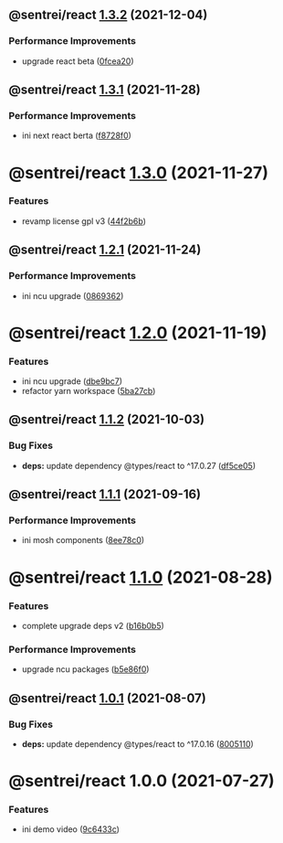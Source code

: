 ## @sentrei/react [1.3.2](https://github.com/sentrei/sentrei/compare/@sentrei/react@1.3.1...@sentrei/react@1.3.2) (2021-12-04)

### Performance Improvements

- upgrade react beta ([0fcea20](https://github.com/sentrei/sentrei/commit/0fcea20cab75d993b9d507f49a7f5d98023bec15))

## @sentrei/react [1.3.1](https://github.com/sentrei/sentrei/compare/@sentrei/react@1.3.0...@sentrei/react@1.3.1) (2021-11-28)

### Performance Improvements

- ini next react berta ([f8728f0](https://github.com/sentrei/sentrei/commit/f8728f019a31250ed868d624ddf44faa347f082d))

# @sentrei/react [1.3.0](https://github.com/sentrei/sentrei/compare/@sentrei/react@1.2.1...@sentrei/react@1.3.0) (2021-11-27)

### Features

- revamp license gpl v3 ([44f2b6b](https://github.com/sentrei/sentrei/commit/44f2b6b82a9a32a04e3ea300fed8bf1274bb5421))

## @sentrei/react [1.2.1](https://github.com/sentrei/sentrei/compare/@sentrei/react@1.2.0...@sentrei/react@1.2.1) (2021-11-24)

### Performance Improvements

- ini ncu upgrade ([0869362](https://github.com/sentrei/sentrei/commit/0869362066c5b865c91ab102178ca53f17f87d44))

# @sentrei/react [1.2.0](https://github.com/sentrei/sentrei/compare/@sentrei/react@1.1.2...@sentrei/react@1.2.0) (2021-11-19)

### Features

- ini ncu upgrade ([dbe9bc7](https://github.com/sentrei/sentrei/commit/dbe9bc7fa39b0bffd0c46d45514824bf98baaf02))
- refactor yarn workspace ([5ba27cb](https://github.com/sentrei/sentrei/commit/5ba27cb09888cd99d6e5669db7cce7e75753065b))

## @sentrei/react [1.1.2](https://github.com/sentrei/sentrei/compare/@sentrei/react@1.1.1...@sentrei/react@1.1.2) (2021-10-03)

### Bug Fixes

- **deps:** update dependency @types/react to ^17.0.27 ([df5ce05](https://github.com/sentrei/sentrei/commit/df5ce0523628241c1b14039e0f1b786101fe4ab8))

## @sentrei/react [1.1.1](https://github.com/sentrei/sentrei/compare/@sentrei/react@1.1.0...@sentrei/react@1.1.1) (2021-09-16)

### Performance Improvements

- ini mosh components ([8ee78c0](https://github.com/sentrei/sentrei/commit/8ee78c00d4c6aa2e16c53d2010179e060f797d09))

# @sentrei/react [1.1.0](https://github.com/sentrei/sentrei/compare/@sentrei/react@1.0.1...@sentrei/react@1.1.0) (2021-08-28)

### Features

- complete upgrade deps v2 ([b16b0b5](https://github.com/sentrei/sentrei/commit/b16b0b5f5a858a518669c1e9d44615a00c686431))

### Performance Improvements

- upgrade ncu packages ([b5e86f0](https://github.com/sentrei/sentrei/commit/b5e86f0cb80e6974535012cc8b67b85a047632e3))

## @sentrei/react [1.0.1](https://github.com/sentrei/sentrei/compare/@sentrei/react@1.0.0...@sentrei/react@1.0.1) (2021-08-07)

### Bug Fixes

- **deps:** update dependency @types/react to ^17.0.16 ([8005110](https://github.com/sentrei/sentrei/commit/800511020747c7e5bdab73551aad3ada61d37361))

# @sentrei/react 1.0.0 (2021-07-27)

### Features

- ini demo video ([9c6433c](https://github.com/sentrei/sentrei/commit/9c6433c49e385de7a4f4cf76644631112a3eea0d))
